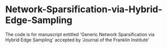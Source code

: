 # Network-Sparsification-via-Hybrid-Edge-Sampling

The code is for manuscript entitled 'Generic Network Sparsification via Hybrid Edge Sampling' accepted by 'Journal of the Franklin Institute'
